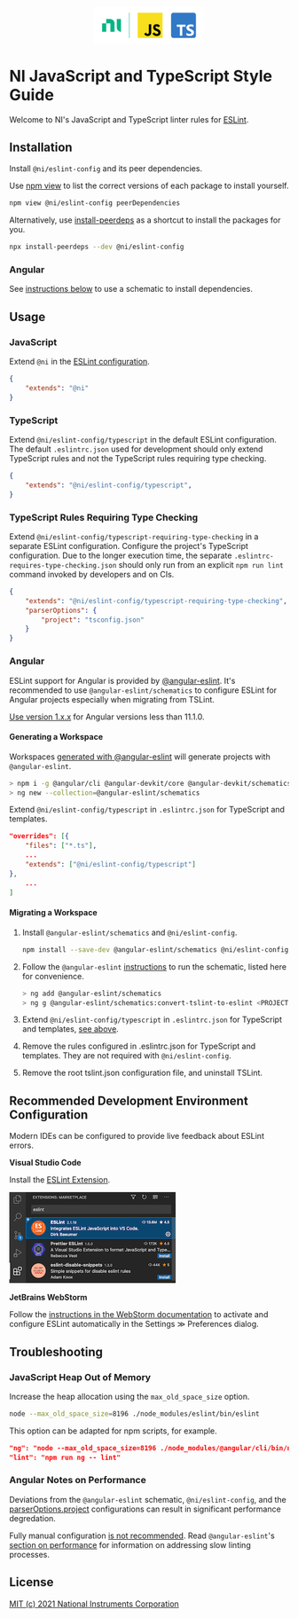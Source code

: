 <div align="center">
    <div>
        <!-- Load images from raw.githubusercontent.com to enable image rendering when viewed from https://www.npmjs.com/package/@ni/eslint-config -->
        <img src="https://raw.githubusercontent.com/ni/javascript-styleguide/HEAD/resources/logo.svg" alt="JavaScript, TypeScript, and NI logo" width="200px">
    </div>
</div>

# NI JavaScript and TypeScript Style Guide
Welcome to NI's JavaScript and TypeScript linter rules for [ESLint](https://eslint.org/docs/user-guide/getting-started).

## Installation

Install `@ni/eslint-config` and its peer dependencies.

Use [npm view](https://docs.npmjs.com/cli/view.html) to list the correct versions of each package to install yourself.

```bash
npm view @ni/eslint-config peerDependencies
```

Alternatively, use [install-peerdeps](https://www.npmjs.com/package/install-peerdeps) as a shortcut to install the packages for you.

```bash
npx install-peerdeps --dev @ni/eslint-config
```

### Angular

See [instructions below](#usage-angular) to use a schematic to install dependencies.

## Usage

### JavaScript

Extend `@ni` in the [ESLint configuration](https://eslint.org/docs/user-guide/configuring/configuration-files#configuration-file-formats).

```json
{
    "extends": "@ni"
}
```

### TypeScript

Extend `@ni/eslint-config/typescript` in the default ESLint configuration. The default `.eslintrc.json` used for development should only extend TypeScript rules and not the TypeScript rules requiring type checking.

```json
{
    "extends": "@ni/eslint-config/typescript",
}
```

### TypeScript Rules Requiring Type Checking

Extend `@ni/eslint-config/typescript-requiring-type-checking` in a separate ESLint configuration. Configure the project's TypeScript configuration. Due to the longer execution time, the separate `.eslintrc-requires-type-checking.json` should only run from an explicit `npm run lint` command invoked by developers and on CIs.

```json
{
    "extends": "@ni/eslint-config/typescript-requiring-type-checking",
    "parserOptions": {
        "project": "tsconfig.json"
    }
}
```

<a name="usage-angular"></a>
### Angular

ESLint support for Angular is provided by [@angular-eslint](https://github.com/angular-eslint/angular-eslint#readme). It's recommended to use `@angular-eslint/schematics` to
configure ESLint for Angular projects especially when migrating from TSLint.

[Use version 1.x.x](https://github.com/angular-eslint/angular-eslint#supported-angular-cli-versions) for Angular versions less than 11.1.0.

#### Generating a Workspace

Workspaces [generated with @angular-eslint](https://github.com/angular-eslint/angular-eslint#quick-start-with-angular-and-eslint) will generate projects with `@angular-eslint`.

```bash
> npm i -g @angular/cli @angular-devkit/core @angular-devkit/schematics @angular-eslint/schematics
> ng new --collection=@angular-eslint/schematics
```

Extend `@ni/eslint-config/typescript` in `.eslintrc.json` for TypeScript and templates.
```json
"overrides": [{
    "files": ["*.ts"],
    ...
    "extends": ["@ni/eslint-config/typescript"]
},
    ...
]
```

#### Migrating a Workspace

1. Install `@angular-eslint/schematics` and `@ni/eslint-config`.

    ```bash
    npm install --save-dev @angular-eslint/schematics @ni/eslint-config.
    ```

2. Follow the `@angular-eslint` [instructions](https://github.com/angular-eslint/angular-eslint#migrating-an-angular-cli-project-from-codelyzer-and-tslint) to run the schematic, listed here for convenience.

    ```bash
    > ng add @angular-eslint/schematics
    > ng g @angular-eslint/schematics:convert-tslint-to-eslint <PROJECT NAME>
    ```

3. Extend `@ni/eslint-config/typescript` in `.eslintrc.json` for TypeScript and templates, [see above](#generating-a-workspace).
4. Remove the rules configured in .eslintrc.json for TypeScript and templates. They are not required with `@ni/eslint-config`.
5. Remove the root tslint.json configuration file, and uninstall TSLint.

## Recommended Development Environment Configuration
Modern IDEs can be configured to provide live feedback about ESLint errors.

**Visual Studio Code**

Install the [ESLint Extension](https://marketplace.visualstudio.com/items?itemName=dbaeumer.vscode-eslint).

![VSCode Extension](https://raw.githubusercontent.com/ni/javascript-styleguide/HEAD/resources/VSCodeESLintExtension.png)

**JetBrains WebStorm**

Follow the [instructions in the WebStorm documentation](https://www.jetbrains.com/help/webstorm/eslint.html#ws_js_eslint_activate) to activate and configure ESLint automatically in the Settings ≫ Preferences dialog.

## Troubleshooting

### JavaScript Heap Out of Memory

Increase the heap allocation using the ```max_old_space_size``` option.
```bash
node --max_old_space_size=8196 ./node_modules/eslint/bin/eslint
```

This option can be adapted for npm scripts, for example.
```json
"ng": "node --max_old_space_size=8196 ./node_modules/@angular/cli/bin/ng",
"lint": "npm run ng -- lint"
```

### Angular Notes on Performance

Deviations from the `@angular-eslint` schematic, `@ni/eslint-config`, and the [parserOptions.project](https://www.npmjs.com/package/@typescript-eslint/parser#user-content-parseroptionsproject) configurations can result in significant performance degredation.

Fully manual configuration [is not recommended](https://github.com/angular-eslint/angular-eslint#going-fully-manual-not-recommended). Read `@angular-eslint`'s [section on performance](https://github.com/angular-eslint/angular-eslint#eslint-configs-and-performance) for information on addressing slow linting processes.

## License

[MIT (c) 2021 National Instruments Corporation](./LICENSE)
